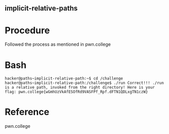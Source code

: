 ## implicit-relative-paths
# Procedure
Followed the process as mentioned in pwn.college
# Bash
`hacker@paths~implicit-relative-path:~$ cd /challenge
hacker@paths~implicit-relative-path:/challenge$ ./run
Correct!!!
./run is a relative path, invoked from the right directory!
Here is your flag:
pwn.college{wGmhUzVkAfESOfRd9VASFPf_Rpf.dFTN1QDLxgTN1czW}`
# Reference
pwn.college
